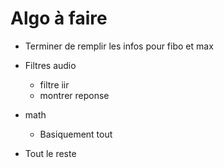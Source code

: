 # Algo à faire

* Terminer de remplir les infos pour fibo et max

* Filtres audio
  * filtre iir
  * montrer reponse
* math
  * Basiquement tout
* Tout le reste
